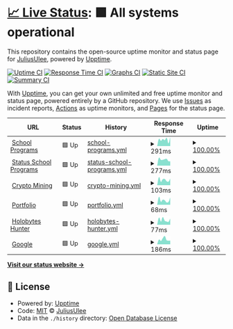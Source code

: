 # [📈 Live Status](https://Julius-Ulee.github.io/Status): <!--live status--> **🟩 All systems operational**

This repository contains the open-source uptime monitor and status page for [JuliusUlee](https://julius-ulee.github.io/), powered by [Upptime](https://github.com/upptime/upptime).

[![Uptime CI](https://github.com/Julius-Ulee/Status/workflows/Uptime%20CI/badge.svg)](https://github.com/Julius-Ulee/Status/actions?query=workflow%3A%22Uptime+CI%22)
[![Response Time CI](https://github.com/Julius-Ulee/Status/workflows/Response%20Time%20CI/badge.svg)](https://github.com/Julius-Ulee/Status/actions?query=workflow%3A%22Response+Time+CI%22)
[![Graphs CI](https://github.com/Julius-Ulee/Status/workflows/Graphs%20CI/badge.svg)](https://github.com/Julius-Ulee/Status/actions?query=workflow%3A%22Graphs+CI%22)
[![Static Site CI](https://github.com/Julius-Ulee/Status/workflows/Static%20Site%20CI/badge.svg)](https://github.com/Julius-Ulee/Status/actions?query=workflow%3A%22Static+Site+CI%22)
[![Summary CI](https://github.com/Julius-Ulee/Status/workflows/Summary%20CI/badge.svg)](https://github.com/Julius-Ulee/Status/actions?query=workflow%3A%22Summary+CI%22)

With [Upptime](https://upptime.js.org), you can get your own unlimited and free uptime monitor and status page, powered entirely by a GitHub repository. We use [Issues](https://github.com/Julius-Ulee/Status/issues) as incident reports, [Actions](https://github.com/Julius-Ulee/Status/actions) as uptime monitors, and [Pages](https://Julius-Ulee.github.io/Status) for the status page.

<!--start: status pages-->
<!-- This summary is generated by Upptime (https://github.com/upptime/upptime) -->
<!-- Do not edit this manually, your changes will be overwritten -->
<!-- prettier-ignore -->
| URL | Status | History | Response Time | Uptime |
| --- | ------ | ------- | ------------- | ------ |
| <img alt="" src="https://julius-ulee.github.io/School-Programs/assets/images/stationery.png" height="13"> [School Programs](https://schoolprograms.my.id/) | 🟩 Up | [school-programs.yml](https://github.com/Julius-Ulee/Status-Page-Advanced/commits/HEAD/history/school-programs.yml) | <details><summary><img alt="Response time graph" src="./graphs/school-programs/response-time-week.png" height="20"> 291ms</summary><br><a href="https://status.schoolprograms.my.id/history/school-programs"><img alt="Response time 247" src="https://img.shields.io/endpoint?url=https%3A%2F%2Fraw.githubusercontent.com%2FJulius-Ulee%2FStatus-Page-Advanced%2FHEAD%2Fapi%2Fschool-programs%2Fresponse-time.json"></a><br><a href="https://status.schoolprograms.my.id/history/school-programs"><img alt="24-hour response time 331" src="https://img.shields.io/endpoint?url=https%3A%2F%2Fraw.githubusercontent.com%2FJulius-Ulee%2FStatus-Page-Advanced%2FHEAD%2Fapi%2Fschool-programs%2Fresponse-time-day.json"></a><br><a href="https://status.schoolprograms.my.id/history/school-programs"><img alt="7-day response time 291" src="https://img.shields.io/endpoint?url=https%3A%2F%2Fraw.githubusercontent.com%2FJulius-Ulee%2FStatus-Page-Advanced%2FHEAD%2Fapi%2Fschool-programs%2Fresponse-time-week.json"></a><br><a href="https://status.schoolprograms.my.id/history/school-programs"><img alt="30-day response time 285" src="https://img.shields.io/endpoint?url=https%3A%2F%2Fraw.githubusercontent.com%2FJulius-Ulee%2FStatus-Page-Advanced%2FHEAD%2Fapi%2Fschool-programs%2Fresponse-time-month.json"></a><br><a href="https://status.schoolprograms.my.id/history/school-programs"><img alt="1-year response time 250" src="https://img.shields.io/endpoint?url=https%3A%2F%2Fraw.githubusercontent.com%2FJulius-Ulee%2FStatus-Page-Advanced%2FHEAD%2Fapi%2Fschool-programs%2Fresponse-time-year.json"></a></details> | <details><summary><a href="https://status.schoolprograms.my.id/history/school-programs">100.00%</a></summary><a href="https://status.schoolprograms.my.id/history/school-programs"><img alt="All-time uptime 99.99%" src="https://img.shields.io/endpoint?url=https%3A%2F%2Fraw.githubusercontent.com%2FJulius-Ulee%2FStatus-Page-Advanced%2FHEAD%2Fapi%2Fschool-programs%2Fuptime.json"></a><br><a href="https://status.schoolprograms.my.id/history/school-programs"><img alt="24-hour uptime 100.00%" src="https://img.shields.io/endpoint?url=https%3A%2F%2Fraw.githubusercontent.com%2FJulius-Ulee%2FStatus-Page-Advanced%2FHEAD%2Fapi%2Fschool-programs%2Fuptime-day.json"></a><br><a href="https://status.schoolprograms.my.id/history/school-programs"><img alt="7-day uptime 100.00%" src="https://img.shields.io/endpoint?url=https%3A%2F%2Fraw.githubusercontent.com%2FJulius-Ulee%2FStatus-Page-Advanced%2FHEAD%2Fapi%2Fschool-programs%2Fuptime-week.json"></a><br><a href="https://status.schoolprograms.my.id/history/school-programs"><img alt="30-day uptime 100.00%" src="https://img.shields.io/endpoint?url=https%3A%2F%2Fraw.githubusercontent.com%2FJulius-Ulee%2FStatus-Page-Advanced%2FHEAD%2Fapi%2Fschool-programs%2Fuptime-month.json"></a><br><a href="https://status.schoolprograms.my.id/history/school-programs"><img alt="1-year uptime 100.00%" src="https://img.shields.io/endpoint?url=https%3A%2F%2Fraw.githubusercontent.com%2FJulius-Ulee%2FStatus-Page-Advanced%2FHEAD%2Fapi%2Fschool-programs%2Fuptime-year.json"></a></details>
| <img alt="" src="https://julius-ulee.github.io/School-Programs/assets/images/stationery.png" height="13"> [Status School Programs](https://status.schoolprograms.my.id/) | 🟩 Up | [status-school-programs.yml](https://github.com/Julius-Ulee/Status-Page-Advanced/commits/HEAD/history/status-school-programs.yml) | <details><summary><img alt="Response time graph" src="./graphs/status-school-programs/response-time-week.png" height="20"> 277ms</summary><br><a href="https://status.schoolprograms.my.id/history/status-school-programs"><img alt="Response time 258" src="https://img.shields.io/endpoint?url=https%3A%2F%2Fraw.githubusercontent.com%2FJulius-Ulee%2FStatus-Page-Advanced%2FHEAD%2Fapi%2Fstatus-school-programs%2Fresponse-time.json"></a><br><a href="https://status.schoolprograms.my.id/history/status-school-programs"><img alt="24-hour response time 228" src="https://img.shields.io/endpoint?url=https%3A%2F%2Fraw.githubusercontent.com%2FJulius-Ulee%2FStatus-Page-Advanced%2FHEAD%2Fapi%2Fstatus-school-programs%2Fresponse-time-day.json"></a><br><a href="https://status.schoolprograms.my.id/history/status-school-programs"><img alt="7-day response time 277" src="https://img.shields.io/endpoint?url=https%3A%2F%2Fraw.githubusercontent.com%2FJulius-Ulee%2FStatus-Page-Advanced%2FHEAD%2Fapi%2Fstatus-school-programs%2Fresponse-time-week.json"></a><br><a href="https://status.schoolprograms.my.id/history/status-school-programs"><img alt="30-day response time 293" src="https://img.shields.io/endpoint?url=https%3A%2F%2Fraw.githubusercontent.com%2FJulius-Ulee%2FStatus-Page-Advanced%2FHEAD%2Fapi%2Fstatus-school-programs%2Fresponse-time-month.json"></a><br><a href="https://status.schoolprograms.my.id/history/status-school-programs"><img alt="1-year response time 254" src="https://img.shields.io/endpoint?url=https%3A%2F%2Fraw.githubusercontent.com%2FJulius-Ulee%2FStatus-Page-Advanced%2FHEAD%2Fapi%2Fstatus-school-programs%2Fresponse-time-year.json"></a></details> | <details><summary><a href="https://status.schoolprograms.my.id/history/status-school-programs">100.00%</a></summary><a href="https://status.schoolprograms.my.id/history/status-school-programs"><img alt="All-time uptime 99.99%" src="https://img.shields.io/endpoint?url=https%3A%2F%2Fraw.githubusercontent.com%2FJulius-Ulee%2FStatus-Page-Advanced%2FHEAD%2Fapi%2Fstatus-school-programs%2Fuptime.json"></a><br><a href="https://status.schoolprograms.my.id/history/status-school-programs"><img alt="24-hour uptime 100.00%" src="https://img.shields.io/endpoint?url=https%3A%2F%2Fraw.githubusercontent.com%2FJulius-Ulee%2FStatus-Page-Advanced%2FHEAD%2Fapi%2Fstatus-school-programs%2Fuptime-day.json"></a><br><a href="https://status.schoolprograms.my.id/history/status-school-programs"><img alt="7-day uptime 100.00%" src="https://img.shields.io/endpoint?url=https%3A%2F%2Fraw.githubusercontent.com%2FJulius-Ulee%2FStatus-Page-Advanced%2FHEAD%2Fapi%2Fstatus-school-programs%2Fuptime-week.json"></a><br><a href="https://status.schoolprograms.my.id/history/status-school-programs"><img alt="30-day uptime 100.00%" src="https://img.shields.io/endpoint?url=https%3A%2F%2Fraw.githubusercontent.com%2FJulius-Ulee%2FStatus-Page-Advanced%2FHEAD%2Fapi%2Fstatus-school-programs%2Fuptime-month.json"></a><br><a href="https://status.schoolprograms.my.id/history/status-school-programs"><img alt="1-year uptime 100.00%" src="https://img.shields.io/endpoint?url=https%3A%2F%2Fraw.githubusercontent.com%2FJulius-Ulee%2FStatus-Page-Advanced%2FHEAD%2Fapi%2Fstatus-school-programs%2Fuptime-year.json"></a></details>
| <img alt="" src="https://upload.wikimedia.org/wikipedia/commons/thumb/4/46/Bitcoin.svg/1200px-Bitcoin.svg.png" height="13"> [Crypto Mining](https://julius-ulee.github.io/Crypto-Mining/) | 🟩 Up | [crypto-mining.yml](https://github.com/Julius-Ulee/Status-Page-Advanced/commits/HEAD/history/crypto-mining.yml) | <details><summary><img alt="Response time graph" src="./graphs/crypto-mining/response-time-week.png" height="20"> 103ms</summary><br><a href="https://status.schoolprograms.my.id/history/crypto-mining"><img alt="Response time 75" src="https://img.shields.io/endpoint?url=https%3A%2F%2Fraw.githubusercontent.com%2FJulius-Ulee%2FStatus-Page-Advanced%2FHEAD%2Fapi%2Fcrypto-mining%2Fresponse-time.json"></a><br><a href="https://status.schoolprograms.my.id/history/crypto-mining"><img alt="24-hour response time 126" src="https://img.shields.io/endpoint?url=https%3A%2F%2Fraw.githubusercontent.com%2FJulius-Ulee%2FStatus-Page-Advanced%2FHEAD%2Fapi%2Fcrypto-mining%2Fresponse-time-day.json"></a><br><a href="https://status.schoolprograms.my.id/history/crypto-mining"><img alt="7-day response time 103" src="https://img.shields.io/endpoint?url=https%3A%2F%2Fraw.githubusercontent.com%2FJulius-Ulee%2FStatus-Page-Advanced%2FHEAD%2Fapi%2Fcrypto-mining%2Fresponse-time-week.json"></a><br><a href="https://status.schoolprograms.my.id/history/crypto-mining"><img alt="30-day response time 91" src="https://img.shields.io/endpoint?url=https%3A%2F%2Fraw.githubusercontent.com%2FJulius-Ulee%2FStatus-Page-Advanced%2FHEAD%2Fapi%2Fcrypto-mining%2Fresponse-time-month.json"></a><br><a href="https://status.schoolprograms.my.id/history/crypto-mining"><img alt="1-year response time 81" src="https://img.shields.io/endpoint?url=https%3A%2F%2Fraw.githubusercontent.com%2FJulius-Ulee%2FStatus-Page-Advanced%2FHEAD%2Fapi%2Fcrypto-mining%2Fresponse-time-year.json"></a></details> | <details><summary><a href="https://status.schoolprograms.my.id/history/crypto-mining">100.00%</a></summary><a href="https://status.schoolprograms.my.id/history/crypto-mining"><img alt="All-time uptime 100.00%" src="https://img.shields.io/endpoint?url=https%3A%2F%2Fraw.githubusercontent.com%2FJulius-Ulee%2FStatus-Page-Advanced%2FHEAD%2Fapi%2Fcrypto-mining%2Fuptime.json"></a><br><a href="https://status.schoolprograms.my.id/history/crypto-mining"><img alt="24-hour uptime 100.00%" src="https://img.shields.io/endpoint?url=https%3A%2F%2Fraw.githubusercontent.com%2FJulius-Ulee%2FStatus-Page-Advanced%2FHEAD%2Fapi%2Fcrypto-mining%2Fuptime-day.json"></a><br><a href="https://status.schoolprograms.my.id/history/crypto-mining"><img alt="7-day uptime 100.00%" src="https://img.shields.io/endpoint?url=https%3A%2F%2Fraw.githubusercontent.com%2FJulius-Ulee%2FStatus-Page-Advanced%2FHEAD%2Fapi%2Fcrypto-mining%2Fuptime-week.json"></a><br><a href="https://status.schoolprograms.my.id/history/crypto-mining"><img alt="30-day uptime 100.00%" src="https://img.shields.io/endpoint?url=https%3A%2F%2Fraw.githubusercontent.com%2FJulius-Ulee%2FStatus-Page-Advanced%2FHEAD%2Fapi%2Fcrypto-mining%2Fuptime-month.json"></a><br><a href="https://status.schoolprograms.my.id/history/crypto-mining"><img alt="1-year uptime 100.00%" src="https://img.shields.io/endpoint?url=https%3A%2F%2Fraw.githubusercontent.com%2FJulius-Ulee%2FStatus-Page-Advanced%2FHEAD%2Fapi%2Fcrypto-mining%2Fuptime-year.json"></a></details>
| <img alt="" src="https://assets.holopin.io/eyJidWNrZXQiOiJob2xvcGluLWFzc2V0cyIsImtleSI6ImFzc2V0cy9jbGt4aGVvazEyMTczMGZtcHA5N2xnN3p2IiwiZWRpdHMiOnsicm90YXRlIjpudWxsfX0=" height="13"> [Portfolio](https://julius-ulee.github.io/) | 🟩 Up | [portfolio.yml](https://github.com/Julius-Ulee/Status-Page-Advanced/commits/HEAD/history/portfolio.yml) | <details><summary><img alt="Response time graph" src="./graphs/portfolio/response-time-week.png" height="20"> 68ms</summary><br><a href="https://status.schoolprograms.my.id/history/portfolio"><img alt="Response time 55" src="https://img.shields.io/endpoint?url=https%3A%2F%2Fraw.githubusercontent.com%2FJulius-Ulee%2FStatus-Page-Advanced%2FHEAD%2Fapi%2Fportfolio%2Fresponse-time.json"></a><br><a href="https://status.schoolprograms.my.id/history/portfolio"><img alt="24-hour response time 95" src="https://img.shields.io/endpoint?url=https%3A%2F%2Fraw.githubusercontent.com%2FJulius-Ulee%2FStatus-Page-Advanced%2FHEAD%2Fapi%2Fportfolio%2Fresponse-time-day.json"></a><br><a href="https://status.schoolprograms.my.id/history/portfolio"><img alt="7-day response time 68" src="https://img.shields.io/endpoint?url=https%3A%2F%2Fraw.githubusercontent.com%2FJulius-Ulee%2FStatus-Page-Advanced%2FHEAD%2Fapi%2Fportfolio%2Fresponse-time-week.json"></a><br><a href="https://status.schoolprograms.my.id/history/portfolio"><img alt="30-day response time 54" src="https://img.shields.io/endpoint?url=https%3A%2F%2Fraw.githubusercontent.com%2FJulius-Ulee%2FStatus-Page-Advanced%2FHEAD%2Fapi%2Fportfolio%2Fresponse-time-month.json"></a><br><a href="https://status.schoolprograms.my.id/history/portfolio"><img alt="1-year response time 58" src="https://img.shields.io/endpoint?url=https%3A%2F%2Fraw.githubusercontent.com%2FJulius-Ulee%2FStatus-Page-Advanced%2FHEAD%2Fapi%2Fportfolio%2Fresponse-time-year.json"></a></details> | <details><summary><a href="https://status.schoolprograms.my.id/history/portfolio">100.00%</a></summary><a href="https://status.schoolprograms.my.id/history/portfolio"><img alt="All-time uptime 99.99%" src="https://img.shields.io/endpoint?url=https%3A%2F%2Fraw.githubusercontent.com%2FJulius-Ulee%2FStatus-Page-Advanced%2FHEAD%2Fapi%2Fportfolio%2Fuptime.json"></a><br><a href="https://status.schoolprograms.my.id/history/portfolio"><img alt="24-hour uptime 100.00%" src="https://img.shields.io/endpoint?url=https%3A%2F%2Fraw.githubusercontent.com%2FJulius-Ulee%2FStatus-Page-Advanced%2FHEAD%2Fapi%2Fportfolio%2Fuptime-day.json"></a><br><a href="https://status.schoolprograms.my.id/history/portfolio"><img alt="7-day uptime 100.00%" src="https://img.shields.io/endpoint?url=https%3A%2F%2Fraw.githubusercontent.com%2FJulius-Ulee%2FStatus-Page-Advanced%2FHEAD%2Fapi%2Fportfolio%2Fuptime-week.json"></a><br><a href="https://status.schoolprograms.my.id/history/portfolio"><img alt="30-day uptime 100.00%" src="https://img.shields.io/endpoint?url=https%3A%2F%2Fraw.githubusercontent.com%2FJulius-Ulee%2FStatus-Page-Advanced%2FHEAD%2Fapi%2Fportfolio%2Fuptime-month.json"></a><br><a href="https://status.schoolprograms.my.id/history/portfolio"><img alt="1-year uptime 100.00%" src="https://img.shields.io/endpoint?url=https%3A%2F%2Fraw.githubusercontent.com%2FJulius-Ulee%2FStatus-Page-Advanced%2FHEAD%2Fapi%2Fportfolio%2Fuptime-year.json"></a></details>
| <img alt="" src="https://www.holopin.io/images/logo.png" height="13"> [Holobytes Hunter](https://julius-ulee.github.io/holobyte.github.io/) | 🟩 Up | [holobytes-hunter.yml](https://github.com/Julius-Ulee/Status-Page-Advanced/commits/HEAD/history/holobytes-hunter.yml) | <details><summary><img alt="Response time graph" src="./graphs/holobytes-hunter/response-time-week.png" height="20"> 77ms</summary><br><a href="https://status.schoolprograms.my.id/history/holobytes-hunter"><img alt="Response time 52" src="https://img.shields.io/endpoint?url=https%3A%2F%2Fraw.githubusercontent.com%2FJulius-Ulee%2FStatus-Page-Advanced%2FHEAD%2Fapi%2Fholobytes-hunter%2Fresponse-time.json"></a><br><a href="https://status.schoolprograms.my.id/history/holobytes-hunter"><img alt="24-hour response time 116" src="https://img.shields.io/endpoint?url=https%3A%2F%2Fraw.githubusercontent.com%2FJulius-Ulee%2FStatus-Page-Advanced%2FHEAD%2Fapi%2Fholobytes-hunter%2Fresponse-time-day.json"></a><br><a href="https://status.schoolprograms.my.id/history/holobytes-hunter"><img alt="7-day response time 77" src="https://img.shields.io/endpoint?url=https%3A%2F%2Fraw.githubusercontent.com%2FJulius-Ulee%2FStatus-Page-Advanced%2FHEAD%2Fapi%2Fholobytes-hunter%2Fresponse-time-week.json"></a><br><a href="https://status.schoolprograms.my.id/history/holobytes-hunter"><img alt="30-day response time 52" src="https://img.shields.io/endpoint?url=https%3A%2F%2Fraw.githubusercontent.com%2FJulius-Ulee%2FStatus-Page-Advanced%2FHEAD%2Fapi%2Fholobytes-hunter%2Fresponse-time-month.json"></a><br><a href="https://status.schoolprograms.my.id/history/holobytes-hunter"><img alt="1-year response time 54" src="https://img.shields.io/endpoint?url=https%3A%2F%2Fraw.githubusercontent.com%2FJulius-Ulee%2FStatus-Page-Advanced%2FHEAD%2Fapi%2Fholobytes-hunter%2Fresponse-time-year.json"></a></details> | <details><summary><a href="https://status.schoolprograms.my.id/history/holobytes-hunter">100.00%</a></summary><a href="https://status.schoolprograms.my.id/history/holobytes-hunter"><img alt="All-time uptime 98.17%" src="https://img.shields.io/endpoint?url=https%3A%2F%2Fraw.githubusercontent.com%2FJulius-Ulee%2FStatus-Page-Advanced%2FHEAD%2Fapi%2Fholobytes-hunter%2Fuptime.json"></a><br><a href="https://status.schoolprograms.my.id/history/holobytes-hunter"><img alt="24-hour uptime 100.00%" src="https://img.shields.io/endpoint?url=https%3A%2F%2Fraw.githubusercontent.com%2FJulius-Ulee%2FStatus-Page-Advanced%2FHEAD%2Fapi%2Fholobytes-hunter%2Fuptime-day.json"></a><br><a href="https://status.schoolprograms.my.id/history/holobytes-hunter"><img alt="7-day uptime 100.00%" src="https://img.shields.io/endpoint?url=https%3A%2F%2Fraw.githubusercontent.com%2FJulius-Ulee%2FStatus-Page-Advanced%2FHEAD%2Fapi%2Fholobytes-hunter%2Fuptime-week.json"></a><br><a href="https://status.schoolprograms.my.id/history/holobytes-hunter"><img alt="30-day uptime 100.00%" src="https://img.shields.io/endpoint?url=https%3A%2F%2Fraw.githubusercontent.com%2FJulius-Ulee%2FStatus-Page-Advanced%2FHEAD%2Fapi%2Fholobytes-hunter%2Fuptime-month.json"></a><br><a href="https://status.schoolprograms.my.id/history/holobytes-hunter"><img alt="1-year uptime 96.67%" src="https://img.shields.io/endpoint?url=https%3A%2F%2Fraw.githubusercontent.com%2FJulius-Ulee%2FStatus-Page-Advanced%2FHEAD%2Fapi%2Fholobytes-hunter%2Fuptime-year.json"></a></details>
| <img alt="" src="https://icons.duckduckgo.com/ip3/google.com.ico" height="13"> [Google](https://google.com) | 🟩 Up | [google.yml](https://github.com/Julius-Ulee/Status-Page-Advanced/commits/HEAD/history/google.yml) | <details><summary><img alt="Response time graph" src="./graphs/google/response-time-week.png" height="20"> 186ms</summary><br><a href="https://status.schoolprograms.my.id/history/google"><img alt="Response time 187" src="https://img.shields.io/endpoint?url=https%3A%2F%2Fraw.githubusercontent.com%2FJulius-Ulee%2FStatus-Page-Advanced%2FHEAD%2Fapi%2Fgoogle%2Fresponse-time.json"></a><br><a href="https://status.schoolprograms.my.id/history/google"><img alt="24-hour response time 147" src="https://img.shields.io/endpoint?url=https%3A%2F%2Fraw.githubusercontent.com%2FJulius-Ulee%2FStatus-Page-Advanced%2FHEAD%2Fapi%2Fgoogle%2Fresponse-time-day.json"></a><br><a href="https://status.schoolprograms.my.id/history/google"><img alt="7-day response time 186" src="https://img.shields.io/endpoint?url=https%3A%2F%2Fraw.githubusercontent.com%2FJulius-Ulee%2FStatus-Page-Advanced%2FHEAD%2Fapi%2Fgoogle%2Fresponse-time-week.json"></a><br><a href="https://status.schoolprograms.my.id/history/google"><img alt="30-day response time 164" src="https://img.shields.io/endpoint?url=https%3A%2F%2Fraw.githubusercontent.com%2FJulius-Ulee%2FStatus-Page-Advanced%2FHEAD%2Fapi%2Fgoogle%2Fresponse-time-month.json"></a><br><a href="https://status.schoolprograms.my.id/history/google"><img alt="1-year response time 187" src="https://img.shields.io/endpoint?url=https%3A%2F%2Fraw.githubusercontent.com%2FJulius-Ulee%2FStatus-Page-Advanced%2FHEAD%2Fapi%2Fgoogle%2Fresponse-time-year.json"></a></details> | <details><summary><a href="https://status.schoolprograms.my.id/history/google">100.00%</a></summary><a href="https://status.schoolprograms.my.id/history/google"><img alt="All-time uptime 100.00%" src="https://img.shields.io/endpoint?url=https%3A%2F%2Fraw.githubusercontent.com%2FJulius-Ulee%2FStatus-Page-Advanced%2FHEAD%2Fapi%2Fgoogle%2Fuptime.json"></a><br><a href="https://status.schoolprograms.my.id/history/google"><img alt="24-hour uptime 100.00%" src="https://img.shields.io/endpoint?url=https%3A%2F%2Fraw.githubusercontent.com%2FJulius-Ulee%2FStatus-Page-Advanced%2FHEAD%2Fapi%2Fgoogle%2Fuptime-day.json"></a><br><a href="https://status.schoolprograms.my.id/history/google"><img alt="7-day uptime 100.00%" src="https://img.shields.io/endpoint?url=https%3A%2F%2Fraw.githubusercontent.com%2FJulius-Ulee%2FStatus-Page-Advanced%2FHEAD%2Fapi%2Fgoogle%2Fuptime-week.json"></a><br><a href="https://status.schoolprograms.my.id/history/google"><img alt="30-day uptime 100.00%" src="https://img.shields.io/endpoint?url=https%3A%2F%2Fraw.githubusercontent.com%2FJulius-Ulee%2FStatus-Page-Advanced%2FHEAD%2Fapi%2Fgoogle%2Fuptime-month.json"></a><br><a href="https://status.schoolprograms.my.id/history/google"><img alt="1-year uptime 100.00%" src="https://img.shields.io/endpoint?url=https%3A%2F%2Fraw.githubusercontent.com%2FJulius-Ulee%2FStatus-Page-Advanced%2FHEAD%2Fapi%2Fgoogle%2Fuptime-year.json"></a></details>

<!--end: status pages-->

[**Visit our status website →**](https://Julius-Ulee.github.io/Status)

## 📄 License

- Powered by: [Upptime](https://github.com/upptime/upptime)
- Code: [MIT](./LICENSE) © [JuliusUlee](https://julius-ulee.github.io/)
- Data in the `./history` directory: [Open Database License](https://opendatacommons.org/licenses/odbl/1-0/)
